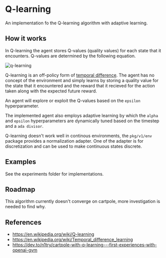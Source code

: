 # Q-learning

An implementation fo the Q-learning algorithm with adaptive learning.

## How it works
In Q-learning the agent stores Q-values (quality values) for each state that it encounters. Q-values are determined by the following equation.

![q-learning](https://wikimedia.org/api/rest_v1/media/math/render/svg/678cb558a9d59c33ef4810c9618baf34a9577686)

Q-learning is an off-policy form of [temporal difference](https://en.wikipedia.org/wiki/Temporal_difference_learning). The agent has no concept of the 
environment and simply learns by storing a quality value for the state that it encountered and the reward that it recieved for the action taken along with 
the expected future reward.

An agent will explore or exploit the Q-values based on the `epsilon` hyperparameter.

The implemented agent also employs adaptive learning by which the `alpha` and `epsilon` hyperparameters are dynamically tuned based on the timestep and a `ada divisor`.

Q-learning doesn't work well in continous environments, the `pkg/v1/env` package provides a normalization adapter. One of the adapter is for discretization and can be used to make continuous states discrete.

## Examples

See the experiments folder for implementations.

## Roadmap
This algorithm currently doesn't converge on cartpole, more investigation is needed to find why.

## References
- https://en.wikipedia.org/wiki/Q-learning
- https://en.wikipedia.org/wiki/Temporal_difference_learning
- https://dev.to/n1try/cartpole-with-q-learning---first-experiences-with-openai-gym
